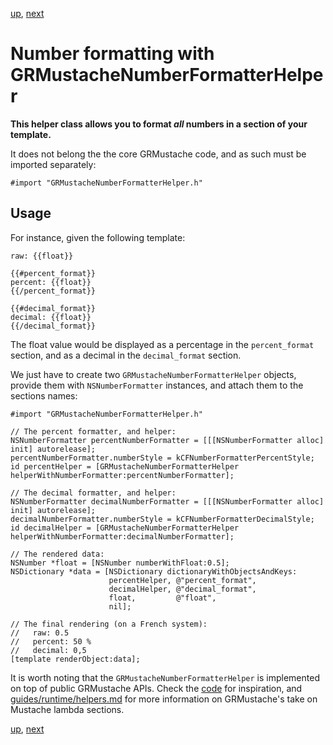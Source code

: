 [up](../../../../GRMustache), [next](date_formatting.md)

Number formatting with GRMustacheNumberFormatterHelper
======================================================

**This helper class allows you to format *all* numbers in a section of your template.**

It does not belong the the core GRMustache code, and as such must be imported separately:

    #import "GRMustacheNumberFormatterHelper.h"

Usage
-----

For instance, given the following template:

    raw: {{float}}
    
    {{#percent_format}}
    percent: {{float}}
    {{/percent_format}}
    
    {{#decimal_format}}
    decimal: {{float}}
    {{/decimal_format}}

The float value would be displayed as a percentage in the `percent_format` section, and as a decimal in the `decimal_format` section.

We just have to create two `GRMustacheNumberFormatterHelper` objects, provide them with `NSNumberFormatter` instances, and attach them to the sections names:

    #import "GRMustacheNumberFormatterHelper.h"
    
    // The percent formatter, and helper:
    NSNumberFormatter percentNumberFormatter = [[[NSNumberFormatter alloc] init] autorelease];
    percentNumberFormatter.numberStyle = kCFNumberFormatterPercentStyle;
    id percentHelper = [GRMustacheNumberFormatterHelper helperWithNumberFormatter:percentNumberFormatter];
    
    // The decimal formatter, and helper:
    NSNumberFormatter decimalNumberFormatter = [[[NSNumberFormatter alloc] init] autorelease];
    decimalNumberFormatter.numberStyle = kCFNumberFormatterDecimalStyle;
    id decimalHelper = [GRMustacheNumberFormatterHelper helperWithNumberFormatter:decimalNumberFormatter];
    
    // The rendered data:
    NSNumber *float = [NSNumber numberWithFloat:0.5];
    NSDictionary *data = [NSDictionary dictionaryWithObjectsAndKeys:
                          percentHelper, @"percent_format",
                          decimalHelper, @"decimal_format",
                          float,         @"float",
                          nil];
    
    // The final rendering (on a French system):
    //   raw: 0.5
    //   percent: 50 %
    //   decimal: 0,5
    [template renderObject:data];

It is worth noting that the `GRMustacheNumberFormatterHelper` is implemented on top of public GRMustache APIs. Check the [code](../GRMustacheNumberFormatterHelper.m) for inspiration, and [guides/runtime/helpers.md](runtime/helpers.md) for more information on GRMustache's take on Mustache lambda sections.

[up](../../../../GRMustache), [next](date_formatting.md)
